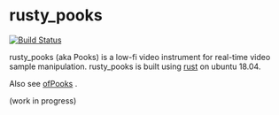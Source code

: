 # rusty_pooks
[![Build Status](https://travis-ci.org/jhpoelen/rusty_pooks.svg?branch=master)](https://travis-ci.org/jhpoelen/rusty_pooks)


rusty_pooks (aka Pooks) is a low-fi video instrument for real-time video sample manipulation. rusty_pooks is built using [rust](https://rust-lang.org) on ubuntu 18.04.

Also see [ofPooks](https://github.com/jhpoelen/ofPooks) .

(work in progress)
